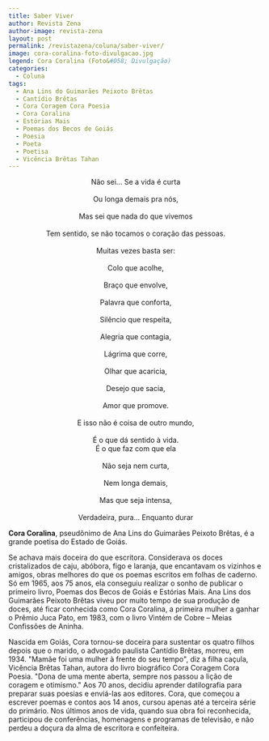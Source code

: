 ```yaml
---
title: Saber Viver
author: Revista Zena
author-image: revista-zena
layout: post
permalink: /revistazena/coluna/saber-viver/
image: cora-coralina-foto-divulgacao.jpg
legend: Cora Coralina (Foto&#058; Divulgação)
categories:
  - Coluna
tags:
  - Ana Lins do Guimarães Peixoto Brêtas
  - Cantídio Brêtas
  - Cora Coragem Cora Poesia
  - Cora Coralina
  - Estórias Mais
  - Poemas dos Becos de Goiás
  - Poesia
  - Poeta
  - Poetisa
  - Vicência Brêtas Tahan
---
```


<p style="text-align: center;">Não sei… Se a vida é curta<br><br>Ou longa demais pra nós,<br><br>Mas sei que nada do que vivemos<br><br>Tem sentido, se não tocamos o coração das pessoas.<br><br>Muitas vezes basta ser:<br><br>Colo que acolhe,<br><br>Braço que envolve,<br><br>
Palavra que conforta,<br><br>Silêncio que respeita,<br><br>Alegria que contagia,<br><br>Lágrima que corre,<br><br>Olhar que acaricia,<br><br>Desejo que sacia,<br><br>Amor que promove.<br><br>E isso não é coisa de outro mundo,<br><br>É o que dá sentido à vida.<br /> É o que faz com que ela<br><br>Não seja nem curta,<br><br>Nem longa demais,<br><br>Mas que seja intensa,<br><br>Verdadeira, pura… Enquanto durar</p>

**Cora Coralina**, pseudônimo de Ana Lins do Guimarães Peixoto Brêtas, é a grande poetisa do Estado de Goiás.

Se achava mais doceira do que escritora. Considerava os doces cristalizados de caju, abóbora, figo e laranja, que encantavam os vizinhos e amigos, obras melhores do que os poemas escritos em folhas de caderno. Só em 1965, aos 75 anos, ela conseguiu realizar o sonho de publicar o primeiro livro, Poemas dos Becos de Goiás e Estórias Mais. Ana Lins dos Guimarães Peixoto Brêtas viveu por muito tempo de sua produção de doces, até ficar conhecida como Cora Coralina, a primeira mulher a ganhar o Prêmio Juca Pato, em 1983, com o livro Vintém de Cobre – Meias Confissões de Aninha.

Nascida em Goiás, Cora tornou-se doceira para sustentar os quatro filhos depois que o marido, o advogado paulista Cantídio Brêtas, morreu, em 1934. "Mamãe foi uma mulher à frente do seu tempo", diz a filha caçula, Vicência Brêtas Tahan, autora do livro biográfico Cora Coragem Cora Poesia. "Dona de uma mente aberta, sempre nos passou a lição de coragem e otimismo." Aos 70 anos, decidiu aprender datilografia para preparar suas poesias e enviá-las aos editores. Cora, que começou a escrever poemas e contos aos 14 anos, cursou apenas até a terceira série do primário. Nos últimos anos de vida, quando sua obra foi reconhecida, participou de conferências, homenagens e programas de televisão, e não perdeu a doçura da alma de escritora e confeiteira.